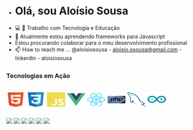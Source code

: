 - <h1> Olá, sou Aloísio Sousa</h1>
- 💻  📖 Trabalho com Tecnologia e Educação
- 🌱 Atualmente estou aprendendo frameworks para Javascript
- Estou procurando colaborar  para o meu desenvolvimento profissional
- 📫 How to reach me ... @aloisiosousa - aloisio.ssousa@gmail.com - linkerdin - aloisiosousa
##

<h3>Tecnologias em Ação</h3>
<div style="display: inline_block"><br>
  
  <img align="center" alt="Alo-HTML" height="40" width="50" src="https://raw.githubusercontent.com/devicons/devicon/master/icons/html5/html5-original.svg">
  <img align="center" alt="Alo-CSS" height="40" width="50" src="https://raw.githubusercontent.com/devicons/devicon/master/icons/css3/css3-original.svg">
  <img align="center" alt="Alo-Js" height="40" width="50" src="https://raw.githubusercontent.com/devicons/devicon/master/icons/javascript/javascript-plain.svg">
  <img align="center" alt="Alo-React" height="40" width="50" src="https://raw.githubusercontent.com/devicons/devicon/master/icons/vuejs/vuejs-original.svg">
  <img align="center" alt="Alo-React" height="40" width="50" src="https://raw.githubusercontent.com/devicons/devicon/master/icons/react/react-original.svg">
  <img align="center" alt="Alo-CSS" height="40" width="50" src="https://raw.githubusercontent.com/devicons/devicon/master/icons/php/php-original.svg">
  <img align="center" alt="Alo-CSS" height="40" width="50" src="https://raw.githubusercontent.com/devicons/devicon/master/icons/mysql/mysql-original.svg">
  <img align="center" alt="Alo-CSS" height="40" width="50" src="https://raw.githubusercontent.com/devicons/devicon/master/icons/arduino/arduino-original.svg">
  
</div>

##
<div> 
  <a href="https://www.youtube.com/channel/UC_-uuuZbY0AAt9CViNzvc-Q" target="_blank"><img src="https://img.shields.io/badge/YouTube-FF0000?style=for-the-badge&logo=youtube&logoColor=white" target="_blank"></a>
  <a href="https://instagram.com/aloisiosousa" target="_blank"><img src="https://img.shields.io/badge/-Instagram-%23E4405F?style=for-the-badge&logo=instagram&logoColor=white" target="_blank"></a>
 	<a href="https://www.twitch.tv/aloisiosousa" target="_blank"><img src="https://img.shields.io/badge/Twitch-9146FF?style=for-the-badge&logo=twitch&logoColor=white" target="_blank"></a>
 <a href="https://discord.gg/aloisiosousa#6551" target="_blank"><img src="https://img.shields.io/badge/Discord-7289DA?style=for-the-badge&logo=discord&logoColor=white" target="_blank"></a> 
  <a href = "mailto:aloisio.ssousa@gmail.com"><img src="https://img.shields.io/badge/-Gmail-%23333?style=for-the-badge&logo=gmail&logoColor=white" target="_blank"></a>
  <a href="https://www.linkedin.com/in/aloisio-sousa-988518009/" target="_blank"><img src="https://img.shields.io/badge/-LinkedIn-%230077B5?style=for-the-badge&logo=linkedin&logoColor=white" target="_blank"></a> 
 
</div>

<!---
aloisiossousa/aloisiossousa is a ✨ special ✨ repository because its `README.md` (this file) appears on your GitHub profile.
You can click the Preview link to take a look at your changes.
--->
